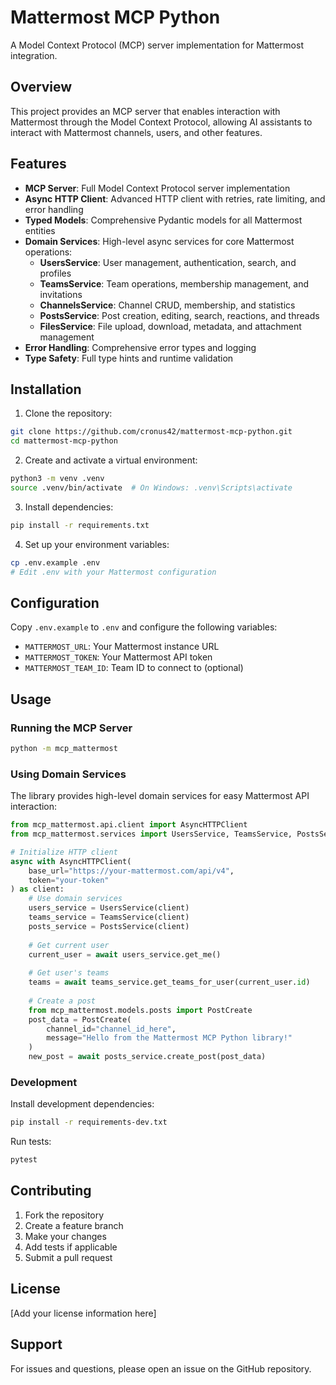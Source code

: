 # Mattermost MCP Python

A Model Context Protocol (MCP) server implementation for Mattermost integration.

## Overview

This project provides an MCP server that enables interaction with Mattermost through the Model Context Protocol, allowing AI assistants to interact with Mattermost channels, users, and other features.

## Features

- **MCP Server**: Full Model Context Protocol server implementation
- **Async HTTP Client**: Advanced HTTP client with retries, rate limiting, and error handling
- **Typed Models**: Comprehensive Pydantic models for all Mattermost entities
- **Domain Services**: High-level async services for core Mattermost operations:
  - **UsersService**: User management, authentication, search, and profiles
  - **TeamsService**: Team operations, membership management, and invitations
  - **ChannelsService**: Channel CRUD, membership, and statistics
  - **PostsService**: Post creation, editing, search, reactions, and threads
  - **FilesService**: File upload, download, metadata, and attachment management
- **Error Handling**: Comprehensive error types and logging
- **Type Safety**: Full type hints and runtime validation

## Installation

1. Clone the repository:
```bash
git clone https://github.com/cronus42/mattermost-mcp-python.git
cd mattermost-mcp-python
```

2. Create and activate a virtual environment:
```bash
python3 -m venv .venv
source .venv/bin/activate  # On Windows: .venv\Scripts\activate
```

3. Install dependencies:
```bash
pip install -r requirements.txt
```

4. Set up your environment variables:
```bash
cp .env.example .env
# Edit .env with your Mattermost configuration
```

## Configuration

Copy `.env.example` to `.env` and configure the following variables:

- `MATTERMOST_URL`: Your Mattermost instance URL
- `MATTERMOST_TOKEN`: Your Mattermost API token
- `MATTERMOST_TEAM_ID`: Team ID to connect to (optional)

## Usage

### Running the MCP Server

```bash
python -m mcp_mattermost
```

### Using Domain Services

The library provides high-level domain services for easy Mattermost API interaction:

```python
from mcp_mattermost.api.client import AsyncHTTPClient
from mcp_mattermost.services import UsersService, TeamsService, PostsService

# Initialize HTTP client
async with AsyncHTTPClient(
    base_url="https://your-mattermost.com/api/v4",
    token="your-token"
) as client:
    # Use domain services
    users_service = UsersService(client)
    teams_service = TeamsService(client)
    posts_service = PostsService(client)
    
    # Get current user
    current_user = await users_service.get_me()
    
    # Get user's teams
    teams = await teams_service.get_teams_for_user(current_user.id)
    
    # Create a post
    from mcp_mattermost.models.posts import PostCreate
    post_data = PostCreate(
        channel_id="channel_id_here",
        message="Hello from the Mattermost MCP Python library!"
    )
    new_post = await posts_service.create_post(post_data)
```

### Development

Install development dependencies:
```bash
pip install -r requirements-dev.txt
```

Run tests:
```bash
pytest
```

## Contributing

1. Fork the repository
2. Create a feature branch
3. Make your changes
4. Add tests if applicable
5. Submit a pull request

## License

[Add your license information here]

## Support

For issues and questions, please open an issue on the GitHub repository.
